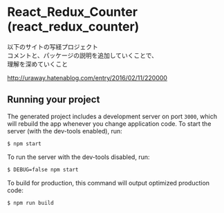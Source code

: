
# React_Redux_Counter (react_redux_counter)

以下のサイトの写経プロジェクト  
コメントと、パッケージの説明を追加していくことで、  
理解を深めていくこと  

http://uraway.hatenablog.com/entry/2016/02/11/220000

## Running your project

The generated project includes a development server on port `3000`, which will rebuild the app whenever you change application code. To start the server (with the dev-tools enabled), run:

```bash
$ npm start
```

To run the server with the dev-tools disabled, run:

```bash
$ DEBUG=false npm start
```

To build for production, this command will output optimized production code:

```bash
$ npm run build
```
